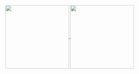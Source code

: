 <a href="https://github.com/anuraghazra/github-readme-stats">
  <img align="center" src="https://github-readme-stats.vercel.app/api?username=anastasia-v-r&count_private=true&show_icons=true&include_all_commits=true&theme=vue-dark&hide_border=true&bg_color=0d1117&hide_rank=true" height=200/>
</a>
<a href="https://github.com/anuraghazra/convoychat">
  <img align="center" src="https://github-readme-stats.vercel.app/api/top-langs/?username=anastasia-v-r&layout=compact&exclude_repo=xornet&theme=vue-dark&langs_count=8&hide_border=true&card_width=300&bg_color=0d1117" height=200/>
</a>

</br>

</br>
<!--
<a href="https://github.com/Faunsce/faunsce.tk">
  <img align="center" src="https://github-readme-stats.vercel.app/api/pin/?username=Faunsce&repo=faunsce.tk&theme=vue-dark&hide_border=true&" />
</a>
<a href="https://github.com/Faunsce/Biggis-Bottus">
  <img align="center" src="https://github-readme-stats.vercel.app/api/pin/?username=Faunsce&repo=Biggis-Bottus&theme=vue-dark&hide_border=true&" />
</a>

</br>

<a href="https://github.com/anastasia-v-r/Cnake">
  <img align="center" src="https://github-readme-stats.vercel.app/api/pin/?username=anastasia-v-r&repo=Cnake&theme=vue-dark&hide_border=true&" />
</a>
<a href="https://github.com/anastasia-v-r/Bullethell">
  <img align="center" src="https://github-readme-stats.vercel.app/api/pin/?username=anastasia-v-r&repo=Bullethell&theme=vue-dark&hide_border=true&" />
</a>

</br>

<a href="https://github.com/barrage-studios/SeasonShift">
  <img align="center" src="https://github-readme-stats.vercel.app/api/pin/?username=barrage-studios&repo=SeasonShift&theme=vue-dark&hide_border=true&" />
</a>
<a href="https://github.com/anastasia-v-r/SFML-Gui-Creator">
  <img align="center" src="https://github-readme-stats.vercel.app/api/pin/?username=anastasia-v-r&repo=SFML-Gui-Creator&theme=vue-dark&hide_border=true&" />
</a>
-->
